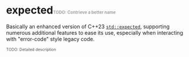 # expected<small style="font-size: 40%; opacity: 0.4;">TODO: Contrieve a better name</small>  

Basically an enhanced version of C++23 [`std::expected`](https://en.cppreference.com/w/cpp/utility/expected),
supporting numerous additional features to ease its use, especially when interacting with "error-code" style legacy code.  

<small style="font-size: 75%; opacity: 0.75;">TODO: Detailed description</small>  
